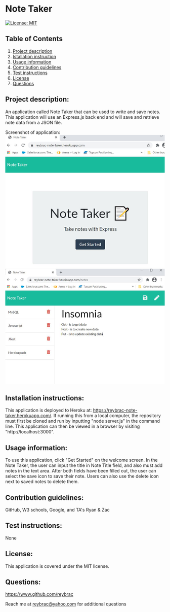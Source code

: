 # Note Taker

[![License: MIT](https://img.shields.io/badge/License-MIT-yellow.svg)](https://opensource.org/licenses/MIT)

## Table of Contents
1. [Project description](#Project-description)
2. [Istallation instruction](#Installaton-instructions)
3. [Usage information](#Usage-information)
4. [Contribution guidelines](#Contribution-guidelines)
5. [Test instructions](#Test-instructions)
6. [License](#License)
7. [Questions](#Questions)

## Project description: 
An application called Note Taker that can be used to write and save notes. This application will use an Express.js back end and will save and retrieve note data from a JSON file.

Screenshot of application:
![alt Note Take Home](https://github.com/reybrac/note_taker/blob/main/public/assets/Note-taker-image1.JPG?raw=true)
![alt Note Take Notes](https://github.com/reybrac/note_taker/blob/main/public/assets/Note-taker-image2.JPG?raw=true)

## Installation instructions: 
This application is deployed to Heroku at: https://reybrac-note-taker.herokuapp.com/. If running this from a local computer, the repository must first be cloned and run by inputting "node server.js" in the command line. This application can then be viewed in a browser by visiting "http://localhost:3000".

## Usage information: 
To use this application, click "Get Started" on the welcome screen. In the Note Taker, the user can input the title in Note Title field, and also must add notes in the text area. After both fields have been filled out, the user can select the save icon to save their note. Users can also use the delete icon next to saved notes to delete them.

## Contribution guidelines: 
GitHub, W3 schools, Google, and TA's Ryan & Zac

## Test instructions: 
None

## License: 
This application is covered under the MIT license.

## Questions: 
https://www.github.com/reybrac

Reach me at reybrac@yahoo.com for additional questions
